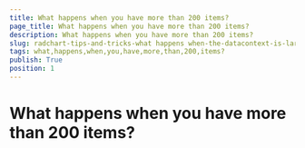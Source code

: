 ```yaml
---
title: What happens when you have more than 200 items?
page_title: What happens when you have more than 200 items?
description: What happens when you have more than 200 items?
slug: radchart-tips-and-tricks-what happens when-the-datacontext-is-large-axis
tags: what,happens,when,you,have,more,than,200,items?
publish: True
position: 1
---
```


# What happens when you have more than 200 items?


